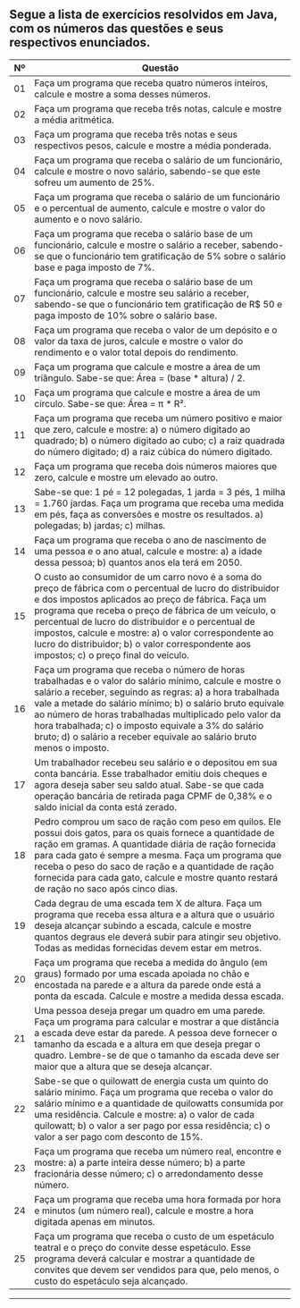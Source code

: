 ## Segue a lista de exercícios resolvidos em Java, com os números das questões e seus respectivos enunciados.

| Nº  | Questão                                                                 |
| --- | ------------------------------------------------------------------------ |
| 01  | Faça um programa que receba quatro números inteiros, calcule e mostre a soma desses números. |
| 02  | Faça um programa que receba três notas, calcule e mostre a média aritmética. |
| 03  | Faça um programa que receba três notas e seus respectivos pesos, calcule e mostre a média ponderada. |
| 04  | Faça um programa que receba o salário de um funcionário, calcule e mostre o novo salário, sabendo-se que este sofreu um aumento de 25%. |
| 05  | Faça um programa que receba o salário de um funcionário e o percentual de aumento, calcule e mostre o valor do aumento e o novo salário. |
| 06  | Faça um programa que receba o salário base de um funcionário, calcule e mostre o salário a receber, sabendo-se que o funcionário tem gratificação de 5% sobre o salário base e paga imposto de 7%. |
| 07  | Faça um programa que receba o salário base de um funcionário, calcule e mostre seu salário a receber, sabendo-se que o funcionário tem gratificação de R$ 50 e paga imposto de 10% sobre o salário base. |
| 08  | Faça um programa que receba o valor de um depósito e o valor da taxa de juros, calcule e mostre o valor do rendimento e o valor total depois do rendimento. |
| 09  | Faça um programa que calcule e mostre a área de um triângulo. Sabe-se que: Área = (base * altura) / 2. |
| 10  | Faça um programa que calcule e mostre a área de um círculo. Sabe-se que: Área = π * R². |
| 11  | Faça um programa que receba um número positivo e maior que zero, calcule e mostre: a) o número digitado ao quadrado; b) o número digitado ao cubo; c) a raiz quadrada do número digitado; d) a raiz cúbica do número digitado. |
| 12  | Faça um programa que receba dois números maiores que zero, calcule e mostre um elevado ao outro. |
| 13  | Sabe-se que: 1 pé = 12 polegadas, 1 jarda = 3 pés, 1 milha = 1.760 jardas. Faça um programa que receba uma medida em pés, faça as conversões e mostre os resultados. a) polegadas; b) jardas; c) milhas. |
| 14  | Faça um programa que receba o ano de nascimento de uma pessoa e o ano atual, calcule e mostre: a) a idade dessa pessoa; b) quantos anos ela terá em 2050. |
| 15  | O custo ao consumidor de um carro novo é a soma do preço de fábrica com o percentual de lucro do distribuidor e dos impostos aplicados ao preço de fábrica. Faça um programa que receba o preço de fábrica de um veículo, o percentual de lucro do distribuidor e o percentual de impostos, calcule e mostre: a) o valor correspondente ao lucro do distribuidor; b) o valor correspondente aos impostos; c) o preço final do veículo. |
| 16  | Faça um programa que receba o número de horas trabalhadas e o valor do salário mínimo, calcule e mostre o salário a receber, seguindo as regras: a) a hora trabalhada vale a metade do salário mínimo; b) o salário bruto equivale ao número de horas trabalhadas multiplicado pelo valor da hora trabalhada; c) o imposto equivale a 3% do salário bruto; d) o salário a receber equivale ao salário bruto menos o imposto. |
| 17  | Um trabalhador recebeu seu salário e o depositou em sua conta bancária. Esse trabalhador emitiu dois cheques e agora deseja saber seu saldo atual. Sabe-se que cada operação bancária de retirada paga CPMF de 0,38% e o saldo inicial da conta está zerado. |
| 18  | Pedro comprou um saco de ração com peso em quilos. Ele possui dois gatos, para os quais fornece a quantidade de ração em gramas. A quantidade diária de ração fornecida para cada gato é sempre a mesma. Faça um programa que receba o peso do saco de ração e a quantidade de ração fornecida para cada gato, calcule e mostre quanto restará de ração no saco após cinco dias. |
| 19  | Cada degrau de uma escada tem X de altura. Faça um programa que receba essa altura e a altura que o usuário deseja alcançar subindo a escada, calcule e mostre quantos degraus ele deverá subir para atingir seu objetivo. Todas as medidas fornecidas devem estar em metros. |
| 20  | Faça um programa que receba a medida do ângulo (em graus) formado por uma escada apoiada no chão e encostada na parede e a altura da parede onde está a ponta da escada. Calcule e mostre a medida dessa escada. |
| 21  | Uma pessoa deseja pregar um quadro em uma parede. Faça um programa para calcular e mostrar a que distância a escada deve estar da parede. A pessoa deve fornecer o tamanho da escada e a altura em que deseja pregar o quadro. Lembre-se de que o tamanho da escada deve ser maior que a altura que se deseja alcançar. |
| 22  | Sabe-se que o quilowatt de energia custa um quinto do salário mínimo. Faça um programa que receba o valor do salário mínimo e a quantidade de quilowatts consumida por uma residência. Calcule e mostre: a) o valor de cada quilowatt; b) o valor a ser pago por essa residência; c) o valor a ser pago com desconto de 15%. |
| 23  | Faça um programa que receba um número real, encontre e mostre: a) a parte inteira desse número; b) a parte fracionária desse número; c) o arredondamento desse número. |
| 24  | Faça um programa que receba uma hora formada por hora e minutos (um número real), calcule e mostre a hora digitada apenas em minutos. |
| 25  | Faça um programa que receba o custo de um espetáculo teatral e o preço do convite desse espetáculo. Esse programa deverá calcular e mostrar a quantidade de convites que devem ser vendidos para que, pelo menos, o custo do espetáculo seja alcançado. |

---
